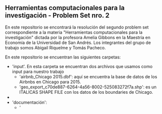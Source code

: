## Herramientas computacionales para la investigación - Problem Set nro. 2

En este repositorio se encontrará la resolución del segundo problem set correspondiente a la materia "Herramientas computacionales para la investigación" dictada por la profesora Amelia Gibbons en la Maestría en Economía de la Universidad de San Andrés. Los integrantes del grupo de trabajo somos Abigail Riquelme y Tomás Pacheco.

En este repositorio se encuentran las siguientes carpetas:
* 'input'. En esta carpeta se encuentran dos archivos que usamos como input para nuestro trabajo
  * 'airbnb_Chicago 2015.dbf': aquí se encuentra la base de datos de los Airbnbs en Chicago para 2015.
  * 'geo_export_c70de887-6264-4a56-8002-525083272f7a.shp': es un ITALICAS SHAPE FILE con los datos de los boundaries de Chicago.
* 
* 'documentación': 
  * '
